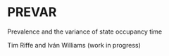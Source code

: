 # PREVAR
Prevalence and the variance of state occupancy time

Tim Riffe and Iván Williams
(work in progress)

